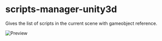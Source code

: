 # scripts-manager-unity3d
Gives the list of scripts in the current scene with gameobject reference.

![Preview](https://giant.gfycat.com/ShyForcefulBluetickcoonhound.gif)
